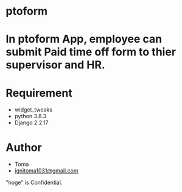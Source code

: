 # ptoform
 
# In ptoform App, employee can submit Paid time off form to thier supervisor and HR.
 
# Requirement
 
* widget_tweaks
* python 3.8.3
* Django 2.2.17
 
# Author
 
* Toma
* ignitoma1031@gmail.com
 
"hoge" is Confidential.
